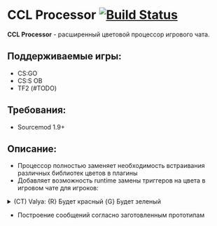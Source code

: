 CCL Processor [![Build Status](https://travis-ci.org/Nullent/CCLProcessor.svg?branch=dev)](https://discord.gg/ChTyPUG)
============
**CCL Processor** - расширенный цветовой процессор игрового чата.

Поддерживаемые игры:
---------
- CS:GO
- CS:S OB
- TF2 (#TODO)

Требования:
-------------
- Sourcemod 1.9+ 

Описание:
------------------
- Процессор полностью заменяет необходимость встраивания различных библиотек цветов в плагины <br>
- Добавляет возможность runtime замены триггеров на цвета в игровом чате для игроков: <br>
<details>
    <summary> (CT) Valya: {R} Будет красный {G} Будет зеленый </summary>
    <p>
        <a href = "/screens/csgo.png"><img src = "/screens/csgo.png" /></a>
        <a href = "/screens/css.png"><img src = "/screens/css.png" /></a>
    </p>
</details>


- Построение сообщений согласно заготовленным прототипам <br>



